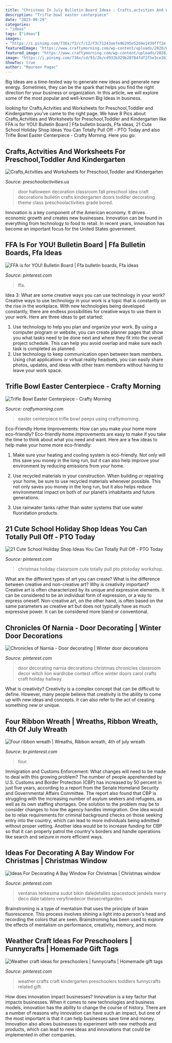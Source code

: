 ```yaml
---
title: "Christmas In July Bulletin Board Ideas : Crafts,actvities And Worksheets For Preschool,toddler And Kindergarten"
description: "Trifle bowl easter centerpiece"
date: "2023-09-29"
categories:
- "ideas"
tags: ["ideas"]
images:
- "https://i.pinimg.com/736x/f3/c7/12/f3c71243aefe96295e52d4e1439fff2e--weather-crafts-kindergarten.jpg"
featuredImage: "https://www.craftymorning.com/wp-content/uploads/2020/03/trifle-bowl-easter-centerpiece.jpg"
featured_image: "https://www.craftymorning.com/wp-content/uploads/2020/03/trifle-bowl-easter-centerpiece.jpg"
image: "https://i.pinimg.com/736x/cd/93/2b/cd932b329b20784fdf2f5e3ce3b37218.jpg"
ShowToc: true
author: "Maureen Pagac"
---
```



Big Ideas are a time-tested way to generate new ideas and generate new energy. Sometimes, they can be the spark that helps you find the right direction for your business or organization. In this article, we will explore some of the most popular and well-known Big Ideas in business.

	

		
looking for Crafts,Actvities and Worksheets for Preschool,Toddler and Kindergarten you've came to the right page. We have 8 Pics about Crafts,Actvities and Worksheets for Preschool,Toddler and Kindergarten like FFA is for YOU! Bulletin Board | Ffa bulletin boards, Ffa ideas, 21 Cute School Holiday Shop Ideas You Can Totally Pull Off - PTO Today and also Trifle Bowl Easter Centerpiece - Crafty Morning. Here you go:
		
    
## Crafts,Actvities And Worksheets For Preschool,Toddler And Kindergarten

<img loading=lazy src="https://www.preschoolactivities.us/wp-content/uploads/2015/10/halloween-door-decoration-idea1.jpg" onerror="this.onerror=null;this.src='https://tse1.mm.bing.net/th?id=OIP.CfA-zmjPWbfgdxuDvOOXcgHaO-&amp;pid=15.1';" alt="Crafts,Actvities and Worksheets for Preschool,Toddler and Kindergarten">

_Source: preschoolactivities.us_

>door halloween decoration classroom fall preschool idea craft decorations bulletin crafts kindergarten doors toddler decorating theme class preschoolactivities grade bored. 

	

Innovation is a key component of the American economy. It drives economic growth and creates new businesses. Innovation can be found in everything from technology to food to retail. In recent years, innovation has become an important focus for the United States government.

    
## FFA Is For YOU! Bulletin Board | Ffa Bulletin Boards, Ffa Ideas

<img loading=lazy src="https://i.pinimg.com/736x/cd/93/2b/cd932b329b20784fdf2f5e3ce3b37218.jpg" onerror="this.onerror=null;this.src='https://tse2.mm.bing.net/th?id=OIP.u2zXufnZgbsCvluUiWJwwQHaJ3&amp;pid=15.1';" alt="FFA is for YOU! Bulletin Board | Ffa bulletin boards, Ffa ideas">

_Source: pinterest.com_

>ffa. 

	

Idea 3: What are some creative ways you can use technology in your work?
Creative ways to use technology in your work is a topic that is constantly on the rise in the workplace. With new technologies being developed constantly, there are endless possibilities for creative ways to use them in your work. Here are three ideas to get started: 
1. Use technology to help you plan and organize your work. By using a computer program or website, you can create planner pages that show you what tasks need to be done next and where they fit into the overall project schedule. This can help you avoid overlap and make sure each task is completed as planned. 
2. Use technology to keep communication open between team members. Using chat applications or virtual reality headsets, you can easily share photos, updates, and ideas with other team members without having to leave your work space.

    
## Trifle Bowl Easter Centerpiece - Crafty Morning

<img loading=lazy src="https://www.craftymorning.com/wp-content/uploads/2020/03/trifle-bowl-easter-centerpiece.jpg" onerror="this.onerror=null;this.src='https://tse3.mm.bing.net/th?id=OIP.eB23eEcBSVY_QJxlJp5t3wHaLH&amp;pid=15.1';" alt="Trifle Bowl Easter Centerpiece - Crafty Morning">

_Source: craftymorning.com_

>easter centerpiece trifle bowl peeps using craftymorning. 

	

Eco-Friendly Home Improvements: How can you make your home more eco-friendly?
Eco-friendly home improvements are easy to make if you take the time to think about what you need and want. Here are a few ideas to help make your home more eco-friendly:
1. Make sure your heating and cooling system is eco-friendly. Not only will this save you money in the long run, but it can also help improve your environment by reducing emissions from your home.

2. Use recycled materials in your construction. When building or repairing your home, be sure to use recycled materials whenever possible. This not only saves you money in the long run, but it also helps reduce environmental impact on both of our planet’s inhabitants and future generations.

3. Use rainwater tanks rather than water systems that use water fluoridation products.

    
## 21 Cute School Holiday Shop Ideas You Can Totally Pull Off - PTO Today

<img loading=lazy src="https://i.pinimg.com/736x/94/97/cd/9497cd06cbdc0d6b1900c9477a7743a4.jpg" onerror="this.onerror=null;this.src='https://tse4.mm.bing.net/th?id=OIP.wtPx11JX1JpYPBz2dD9fAgHaLH&amp;pid=15.1';" alt="21 Cute School Holiday Shop Ideas You Can Totally Pull Off - PTO Today">

_Source: pinterest.com_

>christmas holiday classroom cute totally pull pto ptotoday workshop. 

	

What are the different types of art you can create? What is the difference between creative and non-creative art? Why is creativity important?
Creative art is often characterized by its unique and expressive elements. It can be considered to be an individual form of expression, or a way to express oneself. Non-creative art, on the other hand, is often based on the same parameters as creative art but does not typically have as much expressive power. It can be considered more bland or conventional.

    
## Chronicles Of Narnia - Door Decorating | Winter Door Decorations

<img loading=lazy src="https://i.pinimg.com/736x/56/05/e1/5605e1477af011ab47c82f343549c4ea--chronicles-of-narnia-door-decorating.jpg" onerror="this.onerror=null;this.src='https://tse3.mm.bing.net/th?id=OIP.upkGM3bfcxT6RDAym66_-wAAAA&amp;pid=15.1';" alt="Chronicles of Narnia - Door decorating | Winter door decorations">

_Source: pinterest.com_

>door decorating narnia decorations christmas chronicles classroom decor witch lion wardrobe contest office winter doors carol crafts craft holiday hallway. 

	

What is creativity?
Creativity is a complex concept that can be difficult to define. However, many people believe that creativity is the ability to come up with new ideas and concepts. It can also refer to the act of creating something new or unique.

    
## Four Ribbon Wreath | Wreaths, Ribbon Wreath, 4th Of July Wreath

<img loading=lazy src="https://i.pinimg.com/736x/6b/16/a3/6b16a3815bb260bf395ba4b789ac05cd.jpg" onerror="this.onerror=null;this.src='https://tse1.mm.bing.net/th?id=OIP.OpRse4sq97eCjlMJ4fEOQAHaJ3&amp;pid=15.1';" alt="Four ribbon wreath | Wreaths, Ribbon wreath, 4th of july wreath">

_Source: br.pinterest.com_

>four. 

	

Immigration and Customs Enforcement: What changes will need to be made to deal with this growing problem?
The number of people apprehended by U.S. Customs and Border Protection (CBP) has increased by 50 percent in just five years, according to a report from the Senate Homeland Security and Governmental Affairs Committee. The report also found that CBP is struggling with the increasing number of asylum seekers and refugees, as well as its own staffing shortages.
One solution to the problem may be to consider changes to how the agency handles immigration. One idea would be to relax requirements for criminal background checks on those seeking entry into the country, which can lead to more individuals being admitted without proper vetting. Another idea would be to increase funding for CBP so that it can properly patrol the country's borders and handle operations like search and seizure in more efficient ways.

    
## Ideas For Decorating A Bay Window For Christmas | Christmas Window

<img loading=lazy src="https://i.pinimg.com/736x/11/56/60/1156603233ba0c4102350694e7c2a959.jpg" onerror="this.onerror=null;this.src='https://tse3.mm.bing.net/th?id=OIP.-z4JCoWv-US4eRQABsUZMwHaFj&amp;pid=15.1';" alt="Ideas For Decorating A Bay Window For Christmas | Christmas window">

_Source: pinterest.com_

>ventanas terkesima sudut bikin daledetalles spacestock jendela merry deco dale tablero veryfinedecor thesecretgarden. 

	

Brainstroming is a type of mentalism that uses the principle of brain fluorescence. This process involves shining a light into a person's head and recording the colors that are seen. Brainstroming has been used to explore the effects of mentalism on performance, creativity, memory, and more.

    
## Weather Craft Ideas For Preschoolers | Funnycrafts | Homemade Gift Tags

<img loading=lazy src="https://i.pinimg.com/736x/f3/c7/12/f3c71243aefe96295e52d4e1439fff2e--weather-crafts-kindergarten.jpg" onerror="this.onerror=null;this.src='https://tse1.mm.bing.net/th?id=OIP.1Zp0_DAW0bfU2ndLM5ykcQHaJ4&amp;pid=15.1';" alt="Weather craft ideas for preschoolers | funnycrafts | Homemade gift tags">

_Source: pinterest.com_

>weather crafts craft kindergarten preschoolers toddlers funnycrafts related gift. 

	

How does innovation impact businesses?
Innovation is a key factor that impacts businesses. When it comes to new technologies and business models, innovation has the ability to change the course of history. There are a number of reasons why innovation can have such an impact, but one of the most important is that it can help businesses save time and money. Innovation also allows businesses to experiment with new methods and products, which can lead to new ideas and innovations that could be implemented in other companies.

